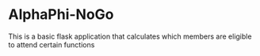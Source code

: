 # AlphaPhi-NoGo
This is a basic flask application that calculates which members are eligible to attend certain functions
